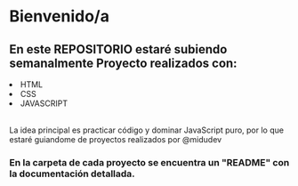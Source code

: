 <h1>Bienvenido/a</h1>

<h2>En este REPOSITORIO estaré subiendo semanalmente Proyecto realizados con:</h2>

<li>HTML</li>
<li>CSS</li>
<li>JAVASCRIPT</li>
<br>
<p>La idea principal es practicar código y dominar JavaScript puro, por lo que estaré guiandome de proyectos realizados por @midudev </p>

<h3>En la carpeta de cada proyecto se encuentra un "README" con la documentación detallada.</h3>
